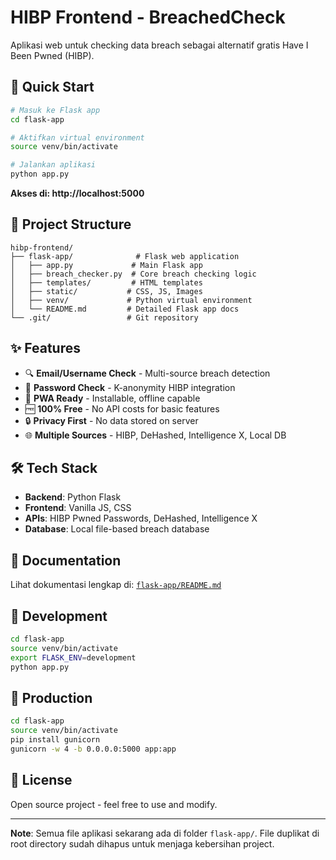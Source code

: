 # HIBP Frontend - BreachedCheck

Aplikasi web untuk checking data breach sebagai alternatif gratis Have I Been Pwned (HIBP).

## 🚀 Quick Start

```bash
# Masuk ke Flask app
cd flask-app

# Aktifkan virtual environment
source venv/bin/activate

# Jalankan aplikasi
python app.py
```

**Akses di: http://localhost:5000**

## 📁 Project Structure

```
hibp-frontend/
├── flask-app/              # Flask web application
│   ├── app.py             # Main Flask app
│   ├── breach_checker.py  # Core breach checking logic
│   ├── templates/         # HTML templates
│   ├── static/           # CSS, JS, Images
│   ├── venv/             # Python virtual environment
│   └── README.md         # Detailed Flask app docs
└── .git/                 # Git repository
```

## ✨ Features

- 🔍 **Email/Username Check** - Multi-source breach detection
- 🔐 **Password Check** - K-anonymity HIBP integration  
- 📱 **PWA Ready** - Installable, offline capable
- 🆓 **100% Free** - No API costs for basic features
- 🔒 **Privacy First** - No data stored on server
- 🌐 **Multiple Sources** - HIBP, DeHashed, Intelligence X, Local DB

## 🛠️ Tech Stack

- **Backend**: Python Flask
- **Frontend**: Vanilla JS, CSS
- **APIs**: HIBP Pwned Passwords, DeHashed, Intelligence X
- **Database**: Local file-based breach database

## 📖 Documentation

Lihat dokumentasi lengkap di: [`flask-app/README.md`](flask-app/README.md)

## 🔧 Development

```bash
cd flask-app
source venv/bin/activate
export FLASK_ENV=development
python app.py
```

## 🚀 Production

```bash
cd flask-app
source venv/bin/activate
pip install gunicorn
gunicorn -w 4 -b 0.0.0.0:5000 app:app
```

## 📝 License

Open source project - feel free to use and modify.

---

**Note**: Semua file aplikasi sekarang ada di folder `flask-app/`. File duplikat di root directory sudah dihapus untuk menjaga kebersihan project.

